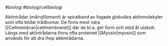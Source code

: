 #biologi #biologi/cellbiologi 

Aktintrådar (*mikrofilament*) är spiralband av fogade globulära aktinmolekyler som ofta bildar trådbuntar. De finns mest nära [[Cellmembran|cellmembranet]] där de bl.a. ger form och stöd åt utskott. Längs med aktintrådarna finns ofta proteinet [[Myosin|myosin]] som används för att dra ihop aktintrådarna.
